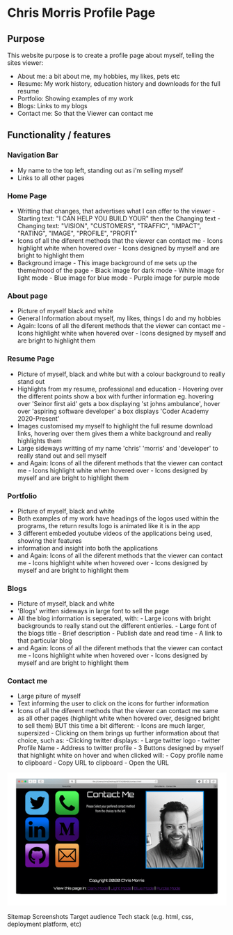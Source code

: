 # Chris Morris Profile Page

## Purpose
This website purpose is to create a profile page about myself, telling the sites viewer:
- About me: a bit about me, my hobbies, my likes, pets etc
- Resume: My work history, education history and downloads for the full resume
- Portfolio: Showing examples of my work
- Blogs: Links to my blogs
- Contact me: So that the Viewer can contact me

## Functionality / features
### Navigation Bar
- My name to the top left, standing out as i'm selling myself
- Links to all other pages

### Home Page
- Writting that changes, that advertises what I can offer to the viewer
      -Starting text: "I CAN HELP YOU BUILD YOUR" then the Changing text
      -Changing text: "VISION", "CUSTOMERS", "TRAFFIC", "IMPACT", "RATING", "IMAGE", "PROFILE", "PROFIT"
- Icons of all the diferent methods that the viewer can contact me
      - Icons highlight white when hovered over
      - Icons designed by myself and are bright to highlight them
- Background image
      - This image background of me sets up the theme/mood of the page
         - Black image for dark mode
         - White image for light mode
         - Blue image for blue mode
         - Purple image for purple mode

### About page
- Picture of myself black and white
- General Information about myself, my likes, things I do and my hobbies 
- Again: Icons of all the diferent methods that the viewer can contact me
      - Icons highlight white when hovered over
      - Icons designed by myself and are bright to highlight them

### Resume Page
- Picture of myself, black and white but with a colour background to really stand out
- Highlights from my resume, professional and education
      - Hovering over the different points show a box with further information eg. hovering over 'Seinor first aid' gets a box displaying 'st johns ambulance', hover over 'aspiring software developer' a box displays 'Coder Academy 2020-Present'
- Images customised my myself to highlight the full resume download links, hovering over them gives them a white background and really highlights them
- Large sideways writting of my name 'chris' 'morris' and 'developer' to really stand out and sell myself
- and Again: Icons of all the diferent methods that the viewer can contact me
      - Icons highlight white when hovered over
      - Icons designed by myself and are bright to highlight them

### Portfolio
- Picture of myself, black and white
- Both examples of my work have headings of the logos used within the programs, the return results logo is animated like it is in the app
- 3 different embeded youtube videos of the applications being used, showing their features
- information and insight into both the applications
- and Again: Icons of all the diferent methods that the viewer can contact me
      - Icons highlight white when hovered over
      - Icons designed by myself and are bright to highlight them

### Blogs
- Picture of myself, black and white
- 'Blogs' written sideways in large font to sell the page
- All the blog information is seperated, with:
       - Large icons with bright backgrounds to really stand out the different entieries.
       - Large font of the blogs title
       - Brief description
       - Publish date and read time
       - A link to that particular blog
- and Again: Icons of all the diferent methods that the viewer can contact me
      - Icons highlight white when hovered over
      - Icons designed by myself and are bright to highlight them

### Contact me
- Large piture of myself
- Text informing the user to click on the icons for further information
- Icons of all the diferent methods that the viewer can contact me same as all other pages (highlight white when hovered over, designed bright to sell them) BUT this time a bit different:
      - Icons are much larger, supersized
      - Clicking on them brings up further information about that choice, such as:
            -Clicking twitter displays:
               - Large twitter logo
               - twitter Profile Name
               - Address to twitter profile
               - 3 Buttons designed by myself that highlight white on hover and when clicked will:
                  - Copy profile name to clipboard
                  - Copy URL to clipboard
                  - Open the URL

![contact me page](contact.gif)


Sitemap
Screenshots
Target audience
Tech stack (e.g. html, css, deployment platform, etc)

